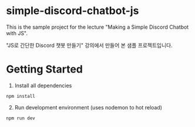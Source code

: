 # simple-discord-chatbot-js
This is the sample project for the lecture "Making a Simple Discord Chatbot with JS".

"JS로 간단한 Discord 챗봇 만들기" 강의에서 만들어 본 샘플 프로젝트입니다.

# Getting Started
1. Install all dependencies

```bash
npm install
```

2. Run development environment (uses nodemon to hot reload)

```bash
npm run dev
```